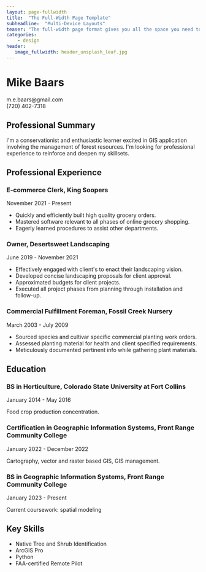 ```yaml
---
layout: page-fullwidth
title:  "The Full-Width Page Template"
subheadline:  "Multi-Device Layouts"
teaser: "The full-width page format gives you all the space you need to show your content using the grid."
categories:
    - design
header:
   image_fullwidth: header_unsplash_leaf.jpg
---
```

<h1 class="font-size-h2">Mike Baars</h1>
    <p class="font-size-small">m.e.baars@gmail.com<br>(720) 402-7318</p>

<h2 class="font-size-h3">Professional Summary</h2>
    <p class="font-size-p">I'm a conservationist and enthusiastic learner excited in GIS application involving the management of forest resources. I'm looking for professional experience to reinforce and deepen my skillsets.</p>

<h2 class="font-size-h3">Professional Experience</h2>
    <h3 class="font-size-h4">E-commerce Clerk, King Soopers</h3>
    <p class="font-size-small">November 2021 - Present</p>
    <ul class="font-size-p">
        <li>Quickly and efficiently built high quality grocery orders.</li>
        <li>Mastered software relevant to all phases of online grocery shopping.</li>
        <li>Eagerly learned procedures to assist other departments.</li>
    </ul>

<h3 class="font-size-h4">Owner, Desertsweet Landscaping</h3>
    <p class="font-size-small">June 2019 - November 2021</p>
    <ul class="font-size-p">
        <li>Effectively engaged with client's to enact their landscaping vision.</li>
        <li>Developed concise landscaping proposals for client approval.</li>
        <li>Approximated budgets for client projects.</li>
        <li>Executed all project phases from planning through installation and follow-up.</li>
    </ul>

<h3 class="font-size-h4">Commercial Fulfillment Foreman, Fossil Creek Nursery</h3>
    <p class="font-size-small">March 2003 - July 2009</p>
    <ul class="font-size-p">
        <li>Sourced species and cultivar specific commercial planting work orders.</li>
        <li>Assessed planting material for health and client specified requirements.</li>
        <li>Meticulously documented pertinent info while gathering plant materials.</li>
    </ul>

<h2 class="font-size-h3">Education</h2>
    <h3 class="font-size-h4">BS in Horticulture, Colorado State University at Fort Collins</h3>
    <p class="font-size-small">January 2014 - May 2016</p>
    <p class="font-size-p">Food crop production concentration.</p>

<h3 class="font-size-h4">Certification in Geographic Information Systems, Front Range Community College</h3>
    <p class="font-size-small">January 2022 - December 2022</p>
    <p class="font-size-p">Cartography, vector and raster based GIS, GIS management.</p>

<h3 class="font-size-h4">BS in Geographic Information Systems, Front Range Community College</h3>
    <p class="font-size-small">January 2023 - Present</p>
    <p class="font-size-p">Current coursework: spatial modeling</p>

<h2 class="font-size-h3">Key Skills</h2>
    <ul class="font-size-p">
        <li>Native Tree and Shrub Identification</li>
        <li>ArcGIS Pro</li>
        <li>Python</li>
        <li>FAA-certified Remote Pilot</li>
    </ul>
